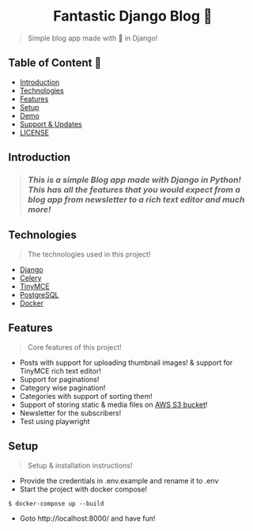 <h1 align="center" >Fantastic Django Blog 👏</h1>

> Simple blog app made with 💖 in Django!

## Table of Content 🎉

- [Introduction](#introduction)
- [Technologies](#technologies)
- [Features](#features)
- [Setup](#setup)
- [Demo](#demo)
- [Support & Updates](#support-and-updates)
- [LICENSE](#license)

## Introduction

> ### _*This is a simple Blog app made with Django in Python!* <br> This has all the features that you would expect from a blog app from newsletter to a rich text editor and much more!_

## Technologies

> The technologies used in this project!

- [Django](https://github.com/django/django.git)
- [Celery](https://github.com/celery/celery.git)
- [TinyMCE](https://github.com/aljosa/django-tinymce.git)
- [PostgreSQL](https://github.com/postgres/postgres.git)
- [Docker](https://github.com/docker)

## Features

> Core features of this project!

- Posts with support for uploading thumbnail images! & support for TinyMCE rich text editor!
- Support for paginations!
- Category wise pagination!
- Categories with support of sorting them!
- Support of storing static & media files on [AWS S3 bucket](https://aws.amazon.com/s3/)!
- Newsletter for the subscribers!
- Test using playwright

## Setup

> Setup & installation instructions!

- Provide the credentials in .env.example and rename it to .env
- Start the project with docker compose!

```
$ docker-compose up --build
```

- Goto http://localhost:8000/ and have fun!








